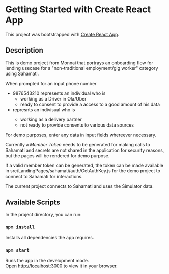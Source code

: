 # Getting Started with Create React App

This project was bootstrapped with [Create React App](https://github.com/facebook/create-react-app).

## Description

This is demo project from Monnai that portrays an onboarding flow for lending usecase for a "non-traditional employment/gig worker" category using Sahamati.

When prompted for an input phone number

- 9876543210 represents an individual who is
  - working as a Driver in Ola/Uber
  - ready to consent to provide a access to a good amount of his data
- <any other number> represnts an indivisual who is
  - working as a delivery partner
  - not ready to provide consents to various data sources

For demo purposes, enter any data in input fields whereever necessary.

Currently a _Member Token_ needs to be generated for making calls to Sahamati and secrets are not shared in the application for security reasons, but the pages will be rendered for demo purpose.

If a valid member token can be generated, the token can be made available in src/LandingPages/sahamati/auth/GetAuthKey.js for the demo project to connect to Sahamati for interactions.

The current project connects to Sahamati and uses the Simulator data.

## Available Scripts

In the project directory, you can run:

### `npm install`

Installs all dependencies the app requires.

### `npm start`

Runs the app in the development mode.\
Open [http://localhost:3000](http://localhost:3000) to view it in your browser.
